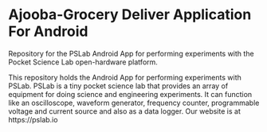 # Ajooba-Grocery Deliver Application For Android
Repository for the PSLab Android App for performing experiments with the Pocket Science Lab open-hardware platform.
<p>This repository holds the Android App for performing experiments with PSLab. PSLab is a tiny pocket science lab that provides an array of equipment for doing science and engineering experiments. It can function like an oscilloscope, waveform generator, frequency counter, programmable voltage and current source and also as a data logger. Our website is at https://pslab.io</p>

